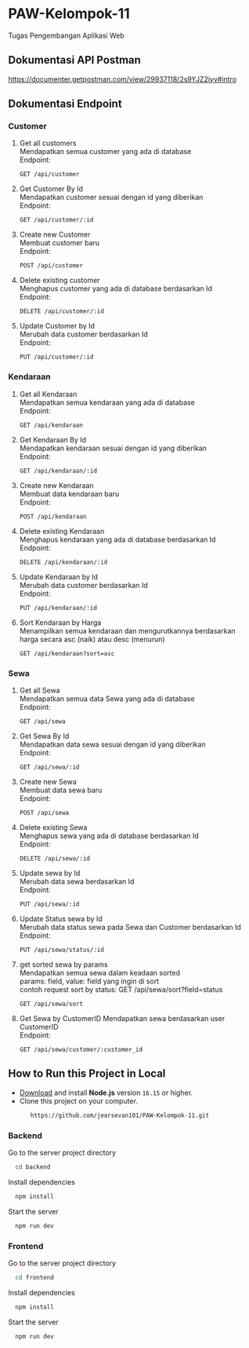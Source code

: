 # PAW-Kelompok-11
Tugas Pengembangan Aplikasi Web

## Dokumentasi API Postman
https://documenter.getpostman.com/view/29937118/2s9YJZ2iyv#intro

## Dokumentasi Endpoint
### Customer
1.  Get all customers <br>
    Mendapatkan semua customer yang ada di database <br>
    Endpoint: <br>
    ```
    GET /api/customer
    ```
2.  Get Customer By Id <br>
    Mendapatkan customer sesuai dengan id yang diberikan <br>
    Endpoint: <br>
    ```
    GET /api/customer/:id
    ```
3.  Create new Customer <br>
    Membuat customer baru <br>
    Endpoint: <br>
    ```
    POST /api/customer
    ```
4.  Delete existing customer <br>
    Menghapus customer yang ada di database berdasarkan Id <br>
    Endpoint: <br>
    ```
    DELETE /api/customer/:id
    ```
5.  Update Customer by Id <br>
    Merubah data customer berdasarkan Id <br>
    Endpoint: <br>
    ```
    PUT /api/customer/:id
    ```
### Kendaraan
1.  Get all Kendaraan <br>
    Mendapatkan semua kendaraan yang ada di database <br>
    Endpoint: <br>
    ```
    GET /api/kendaraan
    ```
2.  Get Kendaraan By Id <br>
    Mendapatkan kendaraan sesuai dengan id yang diberikan <br>
    Endpoint: <br>
    ```
    GET /api/kendaraan/:id
    ```
3.  Create new Kendaraan <br>
    Membuat data kendaraan baru <br>
    Endpoint: <br>
    ```
    POST /api/kendaraan
    ```
4.  Delete existing Kendaraan <br>
    Menghapus kendaraan yang ada di database berdasarkan Id <br>
    Endpoint: <br>
    ```
    DELETE /api/kendaraan/:id
    ```
5.  Update Kendaraan by Id <br>
    Merubah data customer berdasarkan Id <br>
    Endpoint: <br>
    ```
    PUT /api/kendaraan/:id
    ```
6. Sort Kendaraan by Harga <br>
   Menampilkan semua kendaraan dan mengurutkannya berdasarkan harga secara asc (naik) atau desc (menurun)
   ```
   GET /api/kendaraan?sort=asc
   ```
### Sewa
1.  Get all Sewa <br>
    Mendapatkan semua data Sewa yang ada di database <br>
    Endpoint: <br>
    ```
    GET /api/sewa
    ```
2.  Get Sewa By Id <br>
    Mendapatkan data sewa sesuai dengan id yang diberikan <br>
    Endpoint: <br>
    ```
    GET /api/sewa/:id
    ```
3.  Create new Sewa <br>
    Membuat data sewa baru <br>
    Endpoint: <br>
    ```
    POST /api/sewa
    ```
4.  Delete existing Sewa <br>
    Menghapus sewa yang ada di database berdasarkan Id <br>
    Endpoint: <br>
    ```
    DELETE /api/sewa/:id
    ```
5.  Update sewa by Id <br>
    Merubah data sewa berdasarkan Id <br>
    Endpoint: <br>
    ```
    PUT /api/sewa/:id
    ```
6.  Update Status sewa by Id <br>
    Merubah data status sewa pada Sewa dan Customer berdasarkan Id <br>
    Endpoint: <br>
    ```
    PUT /api/sewa/status/:id
    ```
7.  get sorted sewa by params <br>
    Mendapatkan semua sewa dalam keadaan sorted <br>
    params: field, value: field yang ingin di sort <br>
    contoh request sort by status: GET /api/sewa/sort?field=status <br>
    ```
    GET /api/sewa/sort
    ```
8.  Get Sewa by CustomerID
    Mendapatkan sewa berdasarkan user CustomerID <br>
    Endpoint: <br>
    ```
    GET /api/sewa/customer/:customer_id
    ```
## How to Run this Project in Local
- [Download](https://nodejs.org/en/download/) and install **Node.js** version `16.15` or higher.
- Clone this project on your computer.
  ```bash
     https://github.com/jearsevan101/PAW-Kelompok-11.git
   ```

### Backend

Go to the server project directory

```bash
  cd backend
```

Install dependencies

```bash
  npm install
```

Start the server

```bash
  npm run dev
```

### Frontend

Go to the server project directory

```bash
  cd frontend
```

Install dependencies

```bash
  npm install
```

Start the server

```bash
  npm run dev
```
